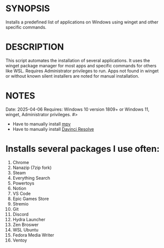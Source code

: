 # SYNOPSIS
Installs a predefined list of applications on Windows using winget and other specific commands.

# DESCRIPTION
This script automates the installation of several applications.
It uses the winget package manager for most apps and specific commands for others like WSL.
Requires Administrator privileges to run.
Apps not found in winget or without known silent installers are noted for manual installation.

# NOTES
Date:   2025-04-06
Requires: Windows 10 version 1809+ or Windows 11, winget, Administrator privileges.
#>
- Have to manually install [mpv]([url](https://mpv.io/installation/))
- Have to manually install [Davinci Resolve]([url](https://www.blackmagicdesign.com/products/davinciresolve))

# Installs several packages I use often:
1. Chrome
2. Nanazip (7zip fork)
3. Steam
4. Everything Search
5. Powertoys
6. Notion
7. VS Code
8. Epic Games Store
9. Stremio
10. Git
11. Discord
12. Hydra Launcher
13. Zen Broswer
14. WSL Ubuntu
15. Fedora Media Writer
16. Ventoy
